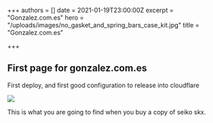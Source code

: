 +++
authors = []
date = 2021-01-19T23:00:00Z
excerpt = "Gonzalez.com.es"
hero = "/uploads/images/no_gasket_and_spring_bars_case_kit.jpg"
title = "Gonzalez.com.es"

+++
## First page for gonzalez.com.es

First deploy, and first good configuration to release into cloudflare

![](/uploads/images/img_20201211_1057012.jpg)

 This is what you are going to find when you buy a copy of seiko skx.